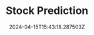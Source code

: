 ---
title: Stock Prediction
summary: Stock prediction with Signature-GATv2 over supply chain relations(in progress).
tags:
  - Deep Learning
  - Graph
  - Application
date: '2024-04-15T15:43:18.287503Z'

# Optional external URL for project (replaces project detail page).
external_link: ''

links:
  - icon: github
    icon_pack: fab
    url: https://github.com/amp1590/fingat_development/tree/main-shao
---